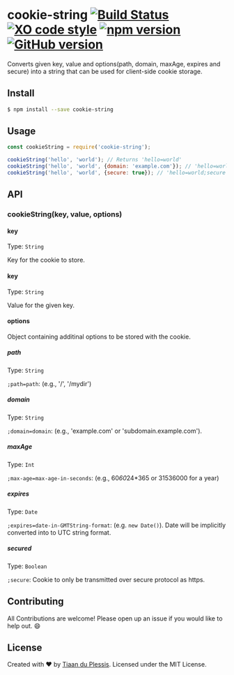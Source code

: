 # cookie-string [![Build Status](https://travis-ci.org/mightyCrow/cookie-string.svg?branch=master)](https://travis-ci.org/mightyCrow/cookie-string) [![XO code style](https://img.shields.io/badge/code_style-XO-5ed9c7.svg)](https://github.com/sindresorhus/xo) [![npm version](https://badge.fury.io/js/cookie-string.svg)](https://badge.fury.io/js/cookie-string) [![GitHub version](https://badge.fury.io/gh/mightyCrow%2Fcookie-string.svg)](https://badge.fury.io/gh/mightyCrow%2Fcookie-string)

Converts given key, value and options(path, domain, maxAge, expires and secure) into a string that can be used for client-side cookie storage.


## Install

```sh
$ npm install --save cookie-string
```

## Usage

```js
const cookieString = require('cookie-string');

cookieString('hello', 'world'); // Returns 'hello=world'
cookieString('hello', 'world', {domain: 'example.com'}); // 'hello=world;domain=example.com'
cookieString('hello', 'world', {secure: true}); // 'hello=world;secure'
```


## API

### cookieString(key, value, options)

#### key

Type: `String`

Key for the cookie to store.

#### key

Type: `String`

Value for the given key.

#### options

Object containing additinal options to be stored with the cookie.

##### path

Type: `String`

`;path=path`: (e.g., '/', '/mydir')

##### domain

Type: `String`

`;domain=domain`: (e.g., 'example.com' or 'subdomain.example.com').

##### maxAge

Type: `Int`

`;max-age=max-age-in-seconds`: (e.g., 60*60*24*365 or 31536000 for a year)

##### expires

Type: `Date`

`;expires=date-in-GMTString-format`: (e.g. `new Date()`). Date will be implicitly converted into to UTC string format.

##### secured

Type: `Boolean`

`;secure`: Cookie to only be transmitted over secure protocol as https.


## Contributing
All Contributions are welcome! Please open up an issue if you would like to help out. :smile:

## License
Created with ♥ by [Tiaan du Plessis](https://github.com/mightyCrow). Licensed under the MIT License.
